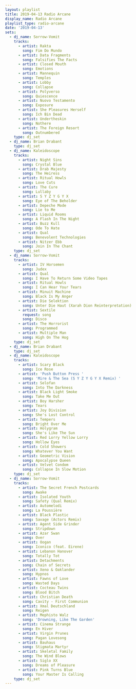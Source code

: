 ```yaml
---
layout: playlist
title: 2019-04-13 Radio Arcane
display_name: Radio Arcane
playlist_type: radio-arcane
date: '2019-04-13'
sets:
  - dj_name: Sorrow-Vomit
    tracks:
      - artist: Rakta
        song: Fim Do Mundo
      - artist: Data Fragments
        song: Falsifies The Facts
      - artist: Closed Mouth
        song: Emotions
      - artist: Mannequin
        song: Temples
      - artist: Lobby
        song: Collapse
      - artist: Polyverso
        song: Quiescence
      - artist: Nuovo Testamento
        song: Exposure
      - artist: She Pleasures Herself
        song: Ich Bin Dead
      - artist: Undertheskin
        song: Nothere
      - artist: The Foreign Resort
        song: Outnumbered
    type: dj_set
  - dj_name: Brian Drabant
    type: dj_set
  - dj_name: Kaleidoscope
    tracks:
      - artist: Night Sins
        song: Crystal Blue
      - artist: Drab Majesty
        song: The Heiress
      - artist: Ritual Howls
        song: Love Cuts
      - artist: The Cure
        song: Lullaby
      - artist: S Y Z Y G Y X
        song: Eye of The Beholder
      - artist: Depeche Mode
        song: Lie to Me
      - artist: Liquid Rooms
        song: A Flash In The Night
      - artist: Buzz Kull
        song: Ode To Hate
      - artist: Qual
        song: Benevolent Technologies
      - artist: Nitzer Ebb
        song: Join In The Chant
    type: dj_set
  - dj_name: Sorrow-Vomit
    tracks:
      - artist: IV Horsemen
        song: Judex
      - artist: Qual
        song: I Have To Return Some Video Tapes
      - artist: Ritual Howls
        song: I Can Hear Your Tears
      - artist: Minuit Machine
        song: Black Is My Anger
      - artist: Die Selektion
        song: Unter Die Haut (Xarah Dion Reinterpretation)
      - artist: Sextile
        request: song
        song: Disco
      - artist: The Horrorist
        song: Programmed
      - artist: Multiple Man
        song: High On The Hog
    type: dj_set
  - dj_name: Brian Drabant
    type: dj_set
  - dj_name: Kaleidoscope
    tracks:
      - artist: Scary Black
        song: Ice Rose
      - artist: 'Push Button Press '
        song: 'Mire & The Sea (S Y Z Y G Y X Remix) '
      - artist: Selofan
        song: Into The Darkness
      - artist: Black Light Smoke
        song: Take Me Out
      - artist: Boy Harsher
        song: Tears
      - artist: Joy Division
        song: She's Lost Control
      - artist: Tempers
        song: Bright Over Me
      - artist: Holygram
        song: She's Like The Sun
      - artist: Red Lorry Yellow Lorry
        song: Hollow Eyes
      - artist: Cold Showers
        song: Whatever You Want
      - artist: Geometric Vision
        song: Apocalypse Queen
      - artist: Velvet Condom
        song: Collapse In Slow Motion
    type: dj_set
  - dj_name: Sorrow-Vomit
    tracks:
      - artist: The Secret French Postcards
        song: Awake
      - artist: Isolated Youth
        song: Safety (Qual Remix)
      - artist: Automelodi
        song: La Poussière
      - artist: Black Plastic
        song: Savage (Actors Remix)
      - artist: Agent Side Grinder
        song: Stripdown
      - artist: Azar Swan
        song: Over
      - artist: Oogan
        song: Iconico (feat. Eirene)
      - artist: Lebanon Hanover
        song: Totally Tot
      - artist: Detachments
        song: Chain of Secrets
      - artist: Xeno & Oaklander
        song: Hypnos
      - artist: Fawns of Love
        song: Wasted Days
      - artist: Cocteau Twins
        song: Blood Bitch
      - artist: Christian Death
        song: Cavity - First Communion
      - artist: Xmal Deutschland
        song: Reigen
      - artist: Mephisto Walz
        song: 'Drowning, Like The Garden'
      - artist: Cinema Strange
        song: En Hiver
      - artist: Virgin Prunes
        song: Pagan Lovesong
      - artist: Bauhaus
        song: Stigmata Martyr
      - artist: Skeletal Family
        song: The Wind Blows
      - artist: Siglo XX
        song: Dreams of Pleasure
      - artist: Pink Turns Blue
        song: Your Master Is Calling
    type: dj_set
---
```

